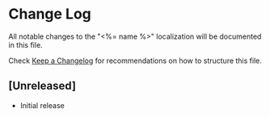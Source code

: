 # Change Log
All notable changes to the "<%= name %>" localization will be documented in this file.

Check [Keep a Changelog](http://keepachangelog.com/) for recommendations on how to structure this file.

## [Unreleased]
- Initial release
